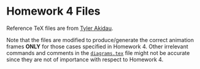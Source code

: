 # Homework 4 Files

Reference TeX files are from [Tyler Akidau](https://github.com/takidau/animations).

Note that the files are modified to produce/generate the correct animation frames **ONLY** for those cases specified in Homework 4. Other irrelevant commands and comments in the [`diagrams.tex`](./diagrams.tex) file might not be accurate since they are not of importance with respect to Homework 4.
